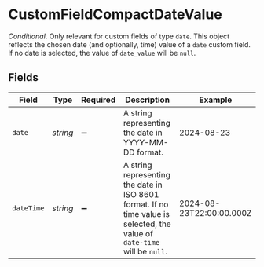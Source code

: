 # CustomFieldCompactDateValue

*Conditional*. Only relevant for custom fields of type `date`. This object reflects the chosen date (and optionally, time) value of a `date` custom field. If no date is selected, the value of `date_value` will be `null`.


## Fields

| Field                                                                                                                     | Type                                                                                                                      | Required                                                                                                                  | Description                                                                                                               | Example                                                                                                                   |
| ------------------------------------------------------------------------------------------------------------------------- | ------------------------------------------------------------------------------------------------------------------------- | ------------------------------------------------------------------------------------------------------------------------- | ------------------------------------------------------------------------------------------------------------------------- | ------------------------------------------------------------------------------------------------------------------------- |
| `date`                                                                                                                    | *string*                                                                                                                  | :heavy_minus_sign:                                                                                                        | A string representing the date in YYYY-MM-DD format.                                                                      | 2024-08-23                                                                                                                |
| `dateTime`                                                                                                                | *string*                                                                                                                  | :heavy_minus_sign:                                                                                                        | A string representing the date in ISO 8601 format. If no time value is selected, the value of `date-time` will be `null`. | 2024-08-23T22:00:00.000Z                                                                                                  |